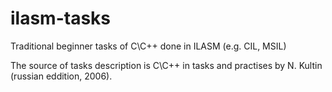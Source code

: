 # ilasm-tasks
Traditional beginner tasks of C\C++ done in ILASM (e.g. CIL, MSIL)

The source of tasks description is C\C++ in tasks and practises by N. Kultin (russian eddition, 2006).

